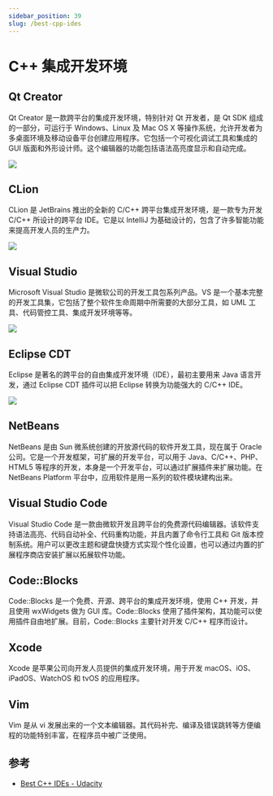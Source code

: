 ```yaml
---
sidebar_position: 39
slug: /best-cpp-ides
---
```


# C++ 集成开发环境



## Qt Creator

Qt Creator 是一款跨平台的集成开发环境，特别针对 Qt 开发者，是 Qt SDK 组成的一部分，可运行于 Windows、Linux 及 Mac OS X 等操作系统，允许开发者为多桌面环境及移动设备平台创建应用程序。它包括一个可视化调试工具和集成的GUI 版面和外形设计师。这个编辑器的功能包括语法高亮度显示和自动完成。

![](https://static.getiot.tech/qtcreator-debug.webp)



## CLion

CLion 是 JetBrains 推出的全新的 C/C++ 跨平台集成开发环境，是一款专为开发 C/C++ 所设计的跨平台 IDE。它是以 IntelliJ 为基础设计的，包含了许多智能功能来提高开发人员的生产力。

![](https://static.getiot.tech/clion-debug.webp)



## Visual Studio

Microsoft Visual Studio 是微软公司的开发工具包系列产品。VS 是一个基本完整的开发工具集，它包括了整个软件生命周期中所需要的大部分工具，如 UML 工具、代码管控工具、集成开发环境等等。

![](https://static.getiot.tech/microsoft-visual-studio.webp)



## Eclipse CDT

Eclipse 是著名的跨平台的自由集成开发环境（IDE），最初主要用来 Java 语言开发，通过 Eclipse CDT 插件可以把 Eclipse 转换为功能强大的 C/C++ IDE。

![](https://static.getiot.tech/eclipse-debug-console.webp)



## NetBeans

NetBeans 是由 Sun 微系统创建的开放源代码的软件开发工具，现在属于 Oracle 公司。它是一个开发框架，可扩展的开发平台，可以用于 Java、C/C++、PHP、HTML5 等程序的开发，本身是一个开发平台，可以通过扩展插件来扩展功能。在 NetBeans Platform 平台中，应用软件是用一系列的软件模块建构出来。





## Visual Studio Code

Visual Studio Code 是一款由微软开发且跨平台的免费源代码编辑器。该软件支持语法高亮、代码自动补全、代码重构功能，并且内置了命令行工具和 Git 版本控制系统。用户可以更改主题和键盘快捷方式实现个性化设置，也可以通过内置的扩展程序商店安装扩展以拓展软件功能。



## Code::Blocks

Code::Blocks 是一个免费、开源、跨平台的集成开发环境，使用 C++ 开发，并且使用 wxWidgets 做为 GUI 库。Code::Blocks 使用了插件架构，其功能可以使用插件自由地扩展。目前，Code::Blocks 主要针对开发 C/C++ 程序而设计。



## Xcode

Xcode 是苹果公司向开发人员提供的集成开发环境，用于开发 macOS、iOS、iPadOS、WatchOS 和 tvOS 的应用程序。



## Vim

Vim 是从 vi 发展出来的一个文本编辑器。其代码补完、编译及错误跳转等方便编程的功能特别丰富，在程序员中被广泛使用。




## 参考

- [Best C++ IDEs - Udacity](https://www.udacity.com/blog/2020/05/best-c-ides.html)
